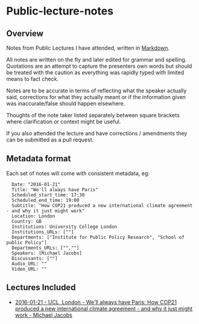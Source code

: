 # Public-lecture-notes

## Overview
Notes from Public Lectures I have attended, written in [Markdown](https://daringfireball.net/projects/markdown/).

All notes are written on the fly and later edited for grammar and spelling.
Quotations are an attempt to capture the presenters own words but should be treated with the caution as everything was rapidly typed with limited means to fact check.

Notes are to be accurate in terms of reflecting what the speaker actually said, corrections for what they actually meant or if the information given was inaccurate/false should happen elsewhere.

Thoughts of the note taker listed separately between square brackets where clarification or context might be useful.

If you also attended the lecture and have corrections / amendments they can be submitted as a pull request.

## Metadata format
Each set of notes will come with consistent metadata, eg:
```
  Date: "2016-01-21"
  Title: "We'll always have Paris"
  Scheduled_start_time: 17:30
  Scheduled_end_time: 19:00
  Subtitle: "How COP21 produced a new international climate agreement - and why it just might work"
  Location: London
  Country: GB
  Institutions: University College London
  Institutions_URLs: [""]
  Departments: ["Institute for Public Policy Research", "School of public Policy"]
  Departments_URLs: ["",""]
  Speakers: [Michael Jacobs]
  Discussants: [""]
  Audio_URL: ""
  Video_URL: ""
```

## Lectures Included

- [2016-01-21 - UCL, London - We'll always have Paris: How COP21 produced a new international climate agreement - and why it just might work - Michael Jacobs]()
